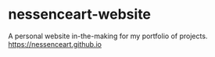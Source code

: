 # nessenceart-website
A personal website in-the-making for my portfolio of projects.
https://nessenceart.github.io

